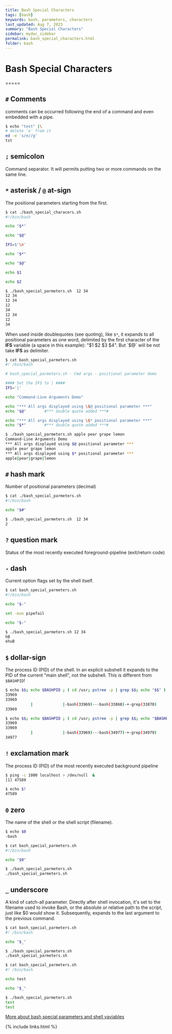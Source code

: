 ```yaml
---
title: Bash Special Characters
tags: [bash]
keywords: bash, parameters, characters
last_updated: Aug 7, 2023
summary: "Bash Special Characters"
sidebar: mydoc_sidebar
permalink: bash_special_characters.html
folder: bash
---
```


# Bash Special Characters
=====

## `#` Comments
comments can be occurred following the end of a command and even embedded with a pipe.
```bash
$ echo "test" |\
# delete `e` from it
ed -e 's/e//g'
tst
```

## `;` semicolon
Command separator. It will permits putting two or more commands on the same line.

## `*` asterisk / `@` at-sign
The positional parameters starting from the first.  
```bash
$ cat ./bash_special_characers.sh
#!/bin/bash

echo "$*"

echo "$@"

IFS=$'\n'

echo "$*"

echo "$@"

echo $1

echo $2

$ ./bash_special_parmeters.sh  12 34
12 34
12 34
12
34
12 34
12
34
```

When used inside doublequotes (see quoting), like `$*`, it expands to all positional parameters as one word, delimited by the first character of the **IFS** variable (a space in this example): "$1 $2 $3 $4". But `$@` will be not take **IFS** as delimiter.   
```bash
$ cat bash_special_parmeters.sh
#! /bin/bash

# bash_special_parmeters.sh - Cmd args - positional parameter demo

#### Set the IFS to | ####
IFS='|'

echo "Command-Line Arguments Demo"

echo "*** All args displayed using \$@ positional parameter ***"
echo "$@"        #*** double quote added ***#

echo "*** All args displayed using \$* positional parameter ***"
echo "$*"        #*** double quote added ***#

$ ./bash_special_parmeters.sh apple pear grape lemon
Command-Line Arguments Demo
*** All args displayed using $@ positional parameter ***
apple pear grape lemon
*** All args displayed using $* positional parameter ***
apple|pear|grape|lemon
```

## `#` hash mark
Number of positional parameters (decimal) 
```bash
$ cat ./bash_special_parmeters.sh
#!/bin/bash

echo "$#"

$ ./bash_special_parmeters.sh  12 34
2
```

## `?` question mark
Status of the most recently executed foreground-pipeline (exit/return code)

## `-` dash
Current option flags set by the shell itself.
```bash
$ cat bash_special_parmeters.sh
#!/bin/bash

echo "$-"

set -euo pipefail

echo "$-"

$ ./bash_special_parmeters.sh 12 34
hB
ehuB
```

## `$` dollar-sign
The process ID (PID) of the shell. In an explicit subshell it expands to the PID of the current "main shell", not the subshell. This is different from `$BASHPID`!
```bash
$ echo $$; echo $BASHPID ; ( cd /usr; pstree -p | grep $$; echo "$$" )
33969
33969
           |             |-bash(33969)---bash(33868)-+-grep(33870)
33969

$ echo $$; echo $BASHPID ; ( cd /usr; pstree -p | grep $$; echo "$BASHPID" )
33969
33969
           |             |-bash(33969)---bash(34977)-+-grep(34979)
34977
```

## `!` exclamation mark
The process ID (PID) of the most recently executed background pipeline
```bash
$ ping -c 1000 localhost > /dev/null  &
[1] 47589

$ echo $!
47589
```

## `0` zero 
The name of the shell or the shell script (filename).
```bash
$ echo $0
-bash

$ cat bash_special_parmeters.sh
#!/bin/bash

echo "$0"

$ ./bash_special_parmeters.sh
./bash_special_parmeters.sh
```

## `_` underscore
A kind of catch-all parameter. Directly after shell invocation, it's set to the filename used to invoke Bash, or the absolute or relative path to the script, just like $0 would show it. Subsequently, expands to the last argument to the previous command. 
```bash
$ cat bash_special_parmeters.sh
#! /bin/bash

echo "$_"

$ ./bash_special_parmeters.sh
./bash_special_parmeters.sh

$ cat bash_special_parmeters.sh
#! /bin/bash

echo test

echo "$_"

$ ./bash_special_parmeters.sh
test
test
```

[More about bash special parameters and shell vaviables](https://wiki.bash-hackers.org/syntax/shellvars)

{% include links.html %}